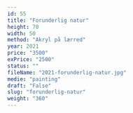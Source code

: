 ```yaml
---
id: 55
title: "Forunderlig natur"
height: 70
width: 50
method: "Akryl på lærred"
year: 2021
price: "3500"
exPrice: "2500"
status: ""
fileName: "2021-forunderlig-natur.jpg"
medie: "painting"
draft: "False"
slug: "forunderlig-natur"
weight: "360"
---
```


